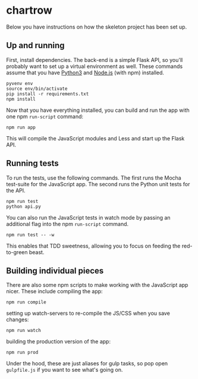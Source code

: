 # chartrow

Below you have instructions on how the skeleton project has been set up.

## Up and running

First, install dependencies. The back-end is a simple Flask API, so you'll
probably want to set up a virtual environment as well. These commands assume
that you have [Python3](https://www.python.org/downloads/) and
[Node.js](https://nodejs.org/en/) (with npm) installed.

```
pyvenv env
source env/bin/activate
pip install -r requirements.txt
npm install
```

Now that you have everything installed, you can build and run the app with one
npm `run-script` command:

```
npm run app
```

This will compile the JavaScript modules and Less and start up the Flask API.

## Running tests

To run the tests, use the following commands. The first runs the Mocha
test-suite for the JavaScript app. The second runs the Python unit tests for the
API.

```
npm run test
python api.py
```

You can also run the JavaScript tests in watch mode by passing an additional
flag into the npm `run-script` command.

```
npm run test -- -w
```

This enables that TDD sweetness, allowing you to focus on feeding the
red-to-green beast.

## Building individual pieces

There are also some npm scripts to make working with the JavaScript app nicer.
These include compiling the app:

```
npm run compile
```

setting up watch-servers to re-compile the JS/CSS when you save changes:

```
npm run watch
```

building the production version of the app:

```
npm run prod
```

Under the hood, these are just aliases for gulp tasks, so pop open `gulpfile.js`
if you want to see what's going on.
